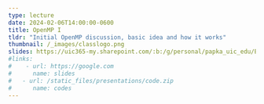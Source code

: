 ```yaml
---
type: lecture
date: 2024-02-06T14:00:00-0600
title: OpenMP I
tldr: "Initial OpenMP discussion, basic idea and how it works"
thumbnail: /_images/classlogo.png
slides: https://uic365-my.sharepoint.com/:b:/g/personal/papka_uic_edu/EbwuDpW1c-pFiw3E1bLgHKIB8euloQ2oHFi0kDCKeDZVQw?e=zZbmEJ
#links: 
#    - url: https://google.com
#      name: slides
#   - url: /static_files/presentations/code.zip
#      name: codes
---
```


